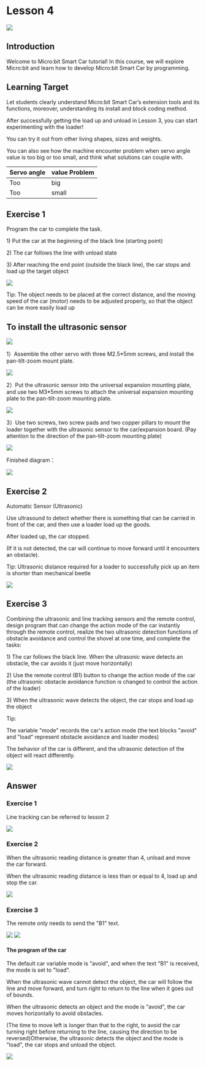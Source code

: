 # Lesson 4
![](pic/4/4_1.png)

## Introduction
<P>
Welcome to Micro:bit Smart Car tutorial! In this course, we will explore Micro:bit and learn how to develop Micro:bit Smart Car by programming.  
<P>

## Learning Target
<P>
Let students clearly understand Micro:bit Smart Car’s extension tools and its functions, moreover, understanding its install and block coding method.
<P>
<P>
After successfully getting the load up and unload in Lesson 3, you can start experimenting with the loader!
<P>
<P>
You can try it out from other living shapes, sizes and weights.
<P>
<P>
You can also see how the machine encounter problem when servo angle value is too big or too small, and think what solutions can couple with.
<P>


Servo angle|value	Problem
---|---
Too|big	
Too|small	

## Exercise 1
<P>
Program the car to complete the task.
<P>
<P>
1) Put the car at the beginning of the black line (starting point)
<P>
<P>
2) The car follows the line with unload state
<P>
<P>
3) After reaching the end point (outside the black line), the car stops and load up the target object
<P>

![](pic/4/4_2.png)
<P>
Tip: The object needs to be placed at the correct distance, and the moving speed of the car (motor) needs to be adjusted properly, so that the object can be more easily load up
<P>

## To install the ultrasonic sensor
![](pic/4/4_3.png)
<P>
1）Assemble the other servo with three M2.5*5mm screws, and install the pan-tilt-zoom mount plate.
<P>

![](pic/4/4_4.png)
<P> 
2）Put the ultrasonic sensor into the universal expansion mounting plate, and use two M3*5mm screws to attach the universal expansion mounting plate to the pan-tilt-zoom mounting plate.
<P>

![](pic/4/4_5.png)
<P>
3）Use two screws, two screw pads and two copper pillars to mount the loader together with the ultrasonic sensor to the car/expansion board. (Pay attention to the direction of the pan-tilt-zoom mounting plate)
<P>

![](pic/4/4_6.png)
<P>
Finished diagram：
<P>

![](pic/4/4_7.png)

## Exercise 2
<P>
Automatic Sensor (Ultrasonic)
<P>
<P>
Use ultrasound to detect whether there is something that can be carried in front of the car, and then use a loader load up the goods.
<P>
<P>
After loaded up, the car stopped.
<P>
<P>
(If it is not detected, the car will continue to move forward until it encounters an obstacle).
<P>
<P>
Tip: Ultrasonic distance  required for a loader to successfully pick up an item is shorter than mechanical beetle
<P>

![](pic/4/4_8.png)

## Exercise 3
<P>
Combining the ultrasonic and line tracking sensors and the remote control,  design program that can change the action mode of the car instantly through the remote control, realize the two ultrasonic detection functions of obstacle avoidance and control the shovel at one time, and complete the tasks:
<P>
<P>
1) The car follows the black line. When the ultrasonic wave detects an obstacle, the car avoids it (just move horizontally)
<P>
<P>
2) Use the remote control (B1) button to change the action mode of the car (the ultrasonic obstacle avoidance function is changed to control the action of the loader)
<P>
<P>
3) When the ultrasonic wave detects the object, the car stops and load up the object
<P>
<P>
Tip: 
<P>
<P>
The variable "mode" records the car's action mode (the text blocks "avoid" and "load" represent obstacle avoidance and loader modes)
<P>
<P>
The behavior of the car is different, and the ultrasonic detection of the object will react differently.
<P>

![](pic/4/4_9.png)

## Answer
### Exercise 1
<P>
Line tracking can be referred to lesson 2
<P>

![](pic/4/4_10.png)

### Exercise 2
<P>
When the ultrasonic reading distance is greater than 4, unload and move the car forward.
<P>
<P>
When the ultrasonic reading distance is less than or equal to 4, load up and stop the car.      
<P>

![](pic/4/4_11.png)

### Exercise 3
<P>
The remote only needs to send the "B1" text. 
<P>

![](pic/4/4_12.png)
![](pic/4/4_13.png)

#### The program of the car
<P>
The default car variable mode is "avoid", and when the text "B1" is received, the mode is set to "load".
<P>
<P>
When the ultrasonic wave cannot detect the object, the car will follow the line and move forward, and turn right to return to the line when it goes out of bounds.
<P>
<P>
When the ultrasonic detects an object and the mode is "avoid", the car moves horizontally to avoid obstacles.
<P>
<P>
(The time to move left is longer than that to the right, to avoid the car turning right before returning to the line, causing the direction to be reversed)Otherwise, the ultrasonic detects the object and the mode is "load", the car stops and unload the object. 
<P>

![](pic/4/4_14.png)
